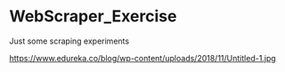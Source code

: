 # WebScraper_Exercise
Just some scraping experiments

https://www.edureka.co/blog/wp-content/uploads/2018/11/Untitled-1.jpg
